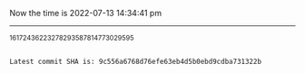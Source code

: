 Now the time is 2022-07-13 14:34:41 pm

---

<small>16172436223278293587814773029595</small>

```txt

Latest commit SHA is: 9c556a6768d76efe63eb4d5b0ebd9cdba731322b
```
